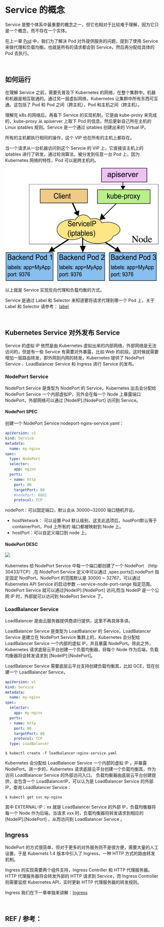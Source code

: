 # Service 的概念

Service 是整个体系中最重要的概念之一，但它也相对于比较难于理解，因为它只是一个概念，而不存在一个实体。

在上一章 [Pod](pod.md) 中，我们为了解决 Pod 对外提供服务的问题，提到了使用 Service 来做代理和负载均衡。也就是所有的请求都会到 Service，然后再分配给具体的 Pod 去执行。



<br />

## 如何运行

在理解 Service 之前，需要先普及下 Kubernetes 的网络，在整个集群中，机器和机器是相互联通的。通过另一层虚拟网络，Kubernetes 让集群中所有东西可互通。这包括了 Pod 和 Pod 之间（跨主机），Pod 和主机之间（跨主机）。

理解完 k8s 的网络后，再看下 Service 的实现机制，它是由 kube-proxy 来完成的，kube-proxy 从 apiserver 上取下 Pod 的信息，然后更新自己所在主机的 Linux iptables 规则。Service 是一个通过 iptables 创建出来的 Virtual IP。

所有的主机都执行相同的操作，这个 VIP 也在所有的主机上都存在。

当一个请求从一台机器访问到这个 Servcie 的 VIP 上，它直接该主机上的 iptables 进行了转发，通过轮询算法，被分发到任意一台 Pod 上，因为 Kubernetes 网络的特性，Pod 可以是跨主机的。

![](./assets/services-iptables.jpg)

以上就是 Service 实现反向代理和负载均衡的方式。


Service 是通过 Label 和 Selector 来知道要将请求代理到哪一个 Pod 上，关于 Label 和 Selector 请参考： [label](label.md)




<br />

## Kubernetes Service 对外发布 Service

Service 的虚拟 IP 依然是由 Kubernetes 虚拟出来的内部网络，外部网络是无法访问的，但是有一些 Service 有需要对外暴露，比如 Web 的前段。这时候就需要增加一层路由转发，即外网到内网的转发，Kubernetes 提供了 NodePort Service 、LoadBalancer Service 和 Ingress 进行 Service 的发布。




### NodePort Service

NodePort Service 是类型为 NodePort 的 Service，Kubernetes 出去会分配给 NodePort Service 一个内部虚拟IP，另外会在每一个 Node 上暴露端口 NodePort，外部网络可以通过 [NodeIP]:[NodePort] 访问到 Service。


#### NodePort SPEC

创建一个 NodePort Service nodeport-nginx-service.yaml：

``` yaml
apiVersion: v1
kind: Service
metadata:
  name: my-nginx
spec:
  type: NodePort
  selector:
    app: nginx
  ports:
  - name: http
    port: 80
    targetPort: 80
    #nodePort: 8081
    protocol: TCP
```

nodePort：可以固定端口，默认会从 30000~32000 端口随机开设。

 
- hostNetwork： 可以设置 Pod 默认级别，这支此选项后，hostPort默认等于 containerPort，Pod 上所有的 端口都被映射到 Node 上。
- hostPort：可以自定义端口到 node 上。


#### NodePort DESC

![](https://wiki.shileizcc.com/download/attachments/2523169/image2016-8-4%2016%3A53%3A12.png?version=1&modificationDate=1470300793000&api=v2)

Kubernetes 给 NodePort Service 中每一个端口都创建了一个 NodePort （http 30433/TCP）,在 NodePort Service 定义中可以通过 ,spec.ports[].nodePort 指定固定 NodPort，NodePort 的范围默认是 30000 ~ 32767，可以通过 Kubernetes API Service 的启动参数 --service-node-port-range 指定范围。NodePort Service 就可以通过[NodeIP]:[NodePort] 访问,而当 NodeIP 是一个公网 IP 时，外部就可以访问到 NodePort Service 了。
 

### LoadBalancer Service

LoadBalancer 是由云服务器提供商进行提供，这里不再具体多讲。

LoadBalancer Service 是类型为 LoadBalancer 的 Service，LoadBalancer Service 是建立在 NodePort Service 集群上的，Kubernetes 会分配给 LoadBalancer Service 一个内部的虚拟 IP，并且暴露 NodePort。除此之外，Kubernetes 请求底层云平台创建一个负载均衡器，将每个 Node 作为后端，负载均衡器将会转发请求到 [NodeIP]:[NodePort]。

LoadBalancer Service 需要底层云平台支持创建负载均衡其，比如 GCE，现在创建一个 LoadBalancer Service， 

``` yaml loadbalancer-nginx-service.yaml :
apiVersion: v1
kind: Service
metadata:
  name: my-nginx
spec:
  selector:
    app: my-nginx
  ports:
  - name: http
    port: 80
    targetPort: 80
    protocol: TCP
  type: LoadBalancer
```
  
```
$ kubectl create -f loadbalancer-nginx-service.yaml
```

Kubernetes 会分配给 LoadBalancer Service 一个内部的虚拟 IP ，并暴露 NodePort。进一步的，Kubernetes 请求底层云平台创建一个负载均衡其，作为访问 LoadBalancer Service 的外部访问入口。 负载均衡器由底层云平台创建提供，会包含一个 LoadBalancerIP，可以认为是 LoadBalancer Service 的外部 IP，查询 LoadBalancer Service：

```
$ kubectl get svc my-nginx 
```

其中  EXTERNAL-IP：xx 就是  LoadBalancer Service 的外部 IP，负载均衡器将每一个 Node 作为后端，当请求 xxx 时，负载均衡器将转发请求到相应的 [NodeIP]:[NodePort] ，从而访问到  LoadBalancer Service 。



## Ingress

NodePort 的方式很简单，但对于更多的对外服务则不是很方便，需要大量的人工设置，于是 Kubernets 1.4 版本中引入了 Ingress，一种 HTTP 方式的路由转发机制。

Ingress 的实现需要两个组件支持，Ingress Contriller 和 HTTP 代理服务器。HTTP 代理服务器将会转发外部的 HTTP 请求到 Service，而 Ingress Controller 则需要监控 Kubernetes API，实时更新 HTTP 代理服务器的转发规则。

Ingress 我们在下一章单独来讲解：[Ingress](ingress.md)


<br />

## REF / 参考：


